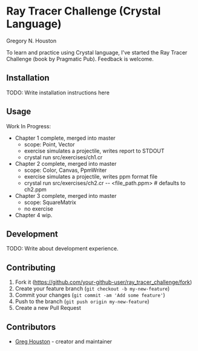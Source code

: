 # Ray Tracer Challenge (Crystal Language)

Gregory N. Houston

To learn and practice using Crystal language, I've started the Ray Tracer Challenge (book by Pragmatic Pub).  Feedback is welcome.

## Installation

TODO: Write installation instructions here

## Usage

Work In Progress:
* Chapter 1 complete, merged into master
  * scope: Point, Vector
  * exercise simulates a projectile, writes report to STDOUT
  * crystal run src/exercises/ch1.cr
* Chapter 2 complete, merged into master
  * scope: Color, Canvas, PpmWriter
  * exercise simulates a projectile, writes ppm format file
  * crystal run src/exercises/ch2.cr -- <file_path.ppm> # defaults to ch2.ppm
* Chapter 3 complete, merged into master
  * scope: SquareMatrix
  * no exercise
* Chapter 4 wip.

## Development

TODO: Write about development experience.

## Contributing

1. Fork it (<https://github.com/your-github-user/ray_tracer_challenge/fork>)
2. Create your feature branch (`git checkout -b my-new-feature`)
3. Commit your changes (`git commit -am 'Add some feature'`)
4. Push to the branch (`git push origin my-new-feature`)
5. Create a new Pull Request

## Contributors

- [Greg Houston](https://github.com/ghouston) - creator and maintainer
